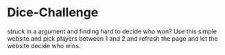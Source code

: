 # Dice-Challenge
struck in a argument and finding hard to decide who won? Use this simple website and pick players between 1 and 2 and refresh the page and let the website decide who wins.
